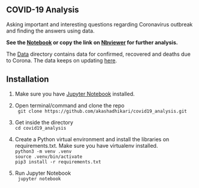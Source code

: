 ## COVID-19 Analysis

Asking important and interesting questions regarding Coronavirus outbreak and finding the answers using data.

<b>See the [Notebook](https://github.com/akashadhikari/covid19_analysis/blob/master/covid_19.ipynb) or copy the link on [Nbviewer](https://nbviewer.jupyter.org/) for further analysis. </b>

The [Data](https://github.com/akashadhikari/covid19_analysis/tree/master/data) directory contains data for confirmed, recovered and deaths due to Corona. The data keeps on updating [here](https://github.com/CSSEGISandData/COVID-19/tree/master/csse_covid_19_data/csse_covid_19_time_series).

## Installation
1) Make sure you have [Jupyter Notebook](https://jupyter.org/install) installed.

2) Open terminal/command and clone the repo   
``` git clone https://github.com/akashadhikari/covid19_analysis.git```

3) Get inside the directory    
```cd covid19_analysis```     

4) Create a Python virtual environment and install the libraries on requirements.txt. Make sure you have virtualenv installed.   
```python3 -m venv .venv```   
```source .venv/bin/activate```   
```pip3 install -r requirements.txt```   

5) Run Jupyter Notebook   
``` jupyter notebook```


